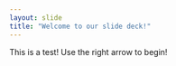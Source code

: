 ```yaml
---
layout: slide
title: "Welcome to our slide deck!"
---
```

This is a test!
Use the right arrow to begin!
